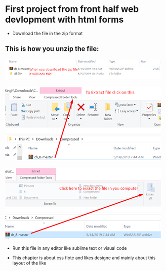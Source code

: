 # First project from front half web devlopment with html forms

* Download the file in the zip format

## This is how you unzip the file:
### ![](img/ch_8.png)
### ![](img/ch_8.2.png)
### ![](img/ch_8.3.png)


* Run this file in any editor like sublime text or visual code
 
* This chapter is about css flote and likes designe and mainly about this layout of the like
